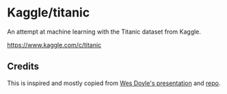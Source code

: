 # Kaggle/titanic

An attempt at machine learning with the Titanic dataset from Kaggle.

https://www.kaggle.com/c/titanic

## Credits

This is inspired and mostly copied from [Wes Doyle's presentation][presentation] and [repo].

[presentation]: https://www.meetup.com/Oxford-Machine-Learning-Group/events/238894903/
[repo]: https://github.com/wesdoyle/titanic

